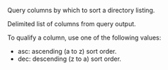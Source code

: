 Query columns by which to sort a directory listing.

Delimited list of columns from query output.

To qualify a column, use one of the following values:

- asc: ascending (a to z) sort order.
- dec: descending (z to a) sort order.
